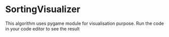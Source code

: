# SortingVisualizer
This algorithm uses pygame module for visualisation purpose.
Run the code in your code editor to see the result
